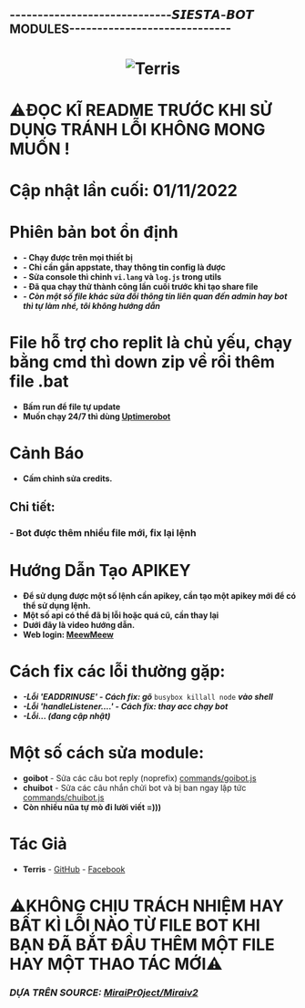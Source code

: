 ## -----------------------------𝙎𝙄𝙀𝙎𝙏𝘼-𝘽𝙊𝙏 MODULES-----------------------------
<h1 align="center">
	<img src="https://i.imgur.com/Zm5psnf.png" alt="Terris">
</h1>

# ⚠️ĐỌC KĨ README TRƯỚC KHI SỬ DỤNG TRÁNH LỖI KHÔNG MONG MUỐN !

# Cập nhật lần cuối: 01/11/2022

# Phiên bản bot ổn định
- **- Chạy được trên mọi thiết bị**
- **- Chỉ cần gắn appstate, thay thông tin config là được**
- **- Sửa console thì chỉnh `vi.lang` và `log.js` trong utils**
- **- Đã qua chạy thử thành công lần cuối trước khi tạo share file**
- ***- Còn một số file khác sửa đổi thông tin liên quan đến admin hay bot thì tự làm nhé, tôi không hướng dẫn***

# File hỗ trợ cho replit là chủ yếu, chạy bằng cmd thì down zip về rồi thêm file .bat
- **Bấm run để file tự update**
- **Muốn chạy 24/7 thì dùng [Uptimerobot](https://uptimerobot.com/)**

# Cảnh Báo
- **Cấm chỉnh sửa credits.**

## Chi tiết:
### - Bot được thêm nhiều file mới, fix lại lệnh

# Hướng Dẫn Tạo APIKEY
- **Để sử dụng được một số lệnh cần apikey, cần tạo một apikey mới để có thể sử dụng lệnh.**
- **Một số api có thể đã bị lỗi hoặc quá cũ, cần thay lại**
- **Dưới đây là video hướng dẫn.**
- **Web login: [MeewMeew](https://mewdev.pro/site)**

# Cách fix các lỗi thường gặp:
- ***-Lỗi 'EADDRINUSE' - Cách fix: gõ*** `busybox killall node` ***vào shell***
- ***-Lỗi 'handleListener....' - Cách fix: thay acc chạy bot***
- ***-Lỗi... (đang cập nhật)***

# Một số cách sửa module:
- **goibot** - Sửa các câu bot reply (noprefix) [commands/goibot.js](modules/commands/goibot.js)
- **chuibot** - Sửa các câu nhắn chửi bot và bị ban ngay lập tức [commands/chuibot.js](modules/commands/chuibot.js) 
- **Còn nhiều nũa tự mò đi lười viết =)))**

# Tác Giả
- **Terris** - [GitHub](https://github.com/Hoang0901) - [Facebook](https://www.facebook.com/t.hoang0901/)

# ⚠️KHÔNG CHỊU TRÁCH NHIỆM HAY BẤT KÌ LỖI NÀO TỪ FILE BOT KHI BẠN ĐÃ BẮT ĐẦU THÊM MỘT FILE HAY MỘT THAO TÁC MỚI⚠️
### *DỰA TRÊN SOURCE:  [MiraiPr0ject/Miraiv2](https://github.com/miraiPr0ject/miraiv2)*
